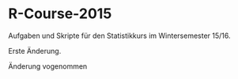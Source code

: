 # R-Course-2015
Aufgaben und Skripte für den Statistikkurs im Wintersemester 15/16.

Erste Änderung.

Änderung vogenommen